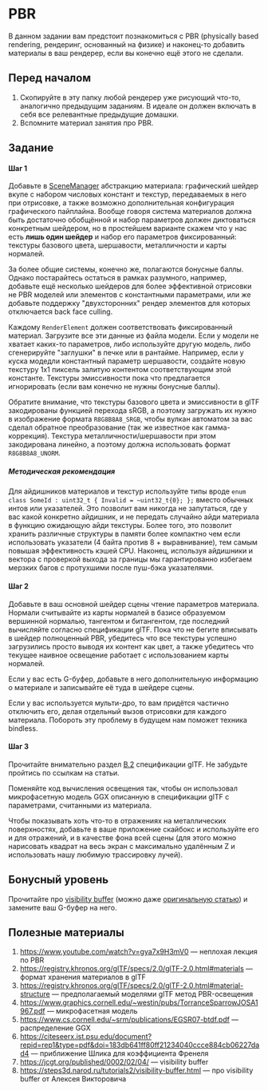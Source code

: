 # PBR

В данном задании вам предстоит познакомиться с PBR (physically based rendering, рендеринг, основанный на физике) и наконец-то добавить материалы в ваш рендерер, если вы конечно ещё этого не сделали.

## Перед началом

1. Скопируйте в эту папку любой рендерер уже рисующий что-то, аналогично предыдущим заданиям.
   В идеале он должен включать в себя все релевантные предыдущие домашки.
2. Вспомните материал занятия про PBR.


## Задание

#### Шаг 1

Добавьте в [SceneManager](/common/scene/SceneManager.hpp) абстракцию материала: графический шейдер вкупе с набором числовых констант и текстур, передаваемых в него при отрисовке, а также возможно дополнительная конфигурация графического пайплайна.
Вообще говоря система материалов должна быть достаточно обобщённой и набор параметров должен диктоваться конкретным шейдером, но в простейшем варианте скажем что у нас есть **лишь один шейдер** и набор его параметров фиксированный: текстуры базового цвета, шершавости, металличности и карты нормалей.

За более общие системы, конечно же, полагаются бонусные баллы.
Однако постарайтесь остаться в рамках разумного, например, добавьте ещё несколько шейдеров для более эффективной отрисовки не PBR моделей или элементов с константными параметрами, или же добавьте поддержку "двухсторонних" рендер элементов для которых отключается back face culling.

Каждому `RenderElement` должен соответствовать фиксированный материал.
Загрузите все эти данные из файла модели.
Если у модели не хватает каких-то параметров, либо используйте другую модель, либо сгенерируйте "заглушки" в печке или в рантайме.
Например, если у куска модедли константный параметр шершавости, создайте новую текстуру 1х1 пиксель залитую контентом соответствующим этой константе.
Текстуры эмиссивности пока что предлагается игнорировать (если вам конечно не нужны бонусные баллы).

Обратите внимание, что текстуры базового цвета и эмиссивности в glTF закодированы функцией перехода sRGB, а поэтому загружать их нужно в изображение формата `R8G8B8A8_SRGB`, чтобы вулкан автоматом за вас сделал обратное преобразование (так же известное как гамма-коррекция).
Текстура металличности/шершавости при этом закодирована линейно, а поэтому должна использовать формат `R8G8B8A8_UNORM`.

##### Методическая рекомендация

Для айдишников материалов и текстур используйте типы вроде `enum class SomeId : uint32_t { Invalid = ~uint32_t{0}; };` вместо обычных интов или указателей.
Это позволит вам никогда не запутаться, где у вас какой конкретно айдишник, и не передать случайно айди материала в функцию ожидающую айди текстуры.
Более того, это позволит хранить различные структуры в памяти более компактно чем если использовать указатели (4 байта против 8 + выравнивание), тем самым повышая эффективность кэшей CPU.
Наконец, используя айдишники и вектора с проверкой выхода за границы мы гарантированно избегаем мерзких багов с протухшими после пуш-бэка указателями.

#### Шаг 2

Добавьте в ваш основной шейдер сцены чтение параметров материала.
Нормали считывайте из карты нормалей в базисе образуемом вершинной нормалью, тангентом и битангентом, где последний вычисляйте согласно спецификации glTF.
Пока что не бегите вписывать в шейдер полноценный PBR, убедитесь что все текстуры успешно загрузились просто выводя их контент как цвет, а также убедитесь что текущее наивное освещение работает с использованием карты нормалей.

Если у вас есть G-буфер, добавьте в него дополнительную информацию о материале и записывайте её туда в шейдере сцены.

Если у вас используется мульти-дро, то вам придётся частично отключить его, делая отдельный вызов отрисовки для каждого материала.
Побороть эту проблему в будущем нам поможет техника bindless.

#### Шаг 3

Прочитайте внимательно раздел [B.2](https://registry.khronos.org/glTF/specs/2.0/glTF-2.0.html#material-structure) спецификации glTF.
Не забудьте пройтись по ссылкам на статьи.

Поменяйте код вычисления освещения так, чтобы он использовал микрофасетную модель GGX описанную в спецификации glTF с параметрами, считанными из материала.

Чтобы показывать хоть что-то в отражениях на металлических поверхностях, добавьте в ваше приложение скайбокс и используйте его и для отражений, и в качестве фона всей сцены (для этого можно нарисовать квадрат на весь экран с максимально удалённым Z и использовать нашу любимую трассировку лучей).

## Бонусный уровень

Прочитайте про [visibility buffer](https://steps3d.narod.ru/tutorials2/visibility-buffer.html) (можно даже [оригинальную статью](https://jcgt.org/published/0002/02/04/)) и замените ваш G-буфер на него.

## Полезные материалы

1. https://www.youtube.com/watch?v=gya7x9H3mV0 &mdash; неплохая лекция по PBR
2. https://registry.khronos.org/glTF/specs/2.0/glTF-2.0.html#materials &mdash; формат хранения материалов в glTF
3. https://registry.khronos.org/glTF/specs/2.0/glTF-2.0.html#material-structure &mdash; предполагаемый моделями glTF метод PBR-освещения
4. https://www.graphics.cornell.edu/~westin/pubs/TorranceSparrowJOSA1967.pdf &mdash; микрофасетная модель
5. https://www.cs.cornell.edu/~srm/publications/EGSR07-btdf.pdf &mdash; распределение GGX
6. https://citeseerx.ist.psu.edu/document?repid=rep1&type=pdf&doi=183db641ff80ff21234040ccce884cb06227dad4 &mdash; приближение Шлика для коэффициента Френеля
7. https://jcgt.org/published/0002/02/04/ &mdash; visibility buffer
8. https://steps3d.narod.ru/tutorials2/visibility-buffer.html &mdash; про visibility buffer от Алексея Викторовича
